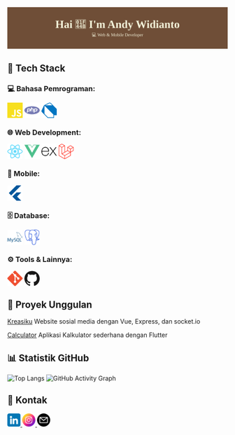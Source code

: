 
<img src="/icons/Iam.svg" />

## 🔧 Tech Stack
### 💻 Bahasa Pemrograman:
<img src="/icons/js.svg" width="35" style="vertical-align:middle;" />
<img src="/icons/php.svg" width="35" style="vertical-align:middle;" />
<img src="/icons/dart.svg" width="35" style="vertical-align:middle;" />

### 🌐 Web Development:
<img src="/icons/react.svg" width="35" style="vertical-align:middle;" />
<img src="/icons/vue.svg" width="35" style="vertical-align:middle;" />
<img src="/icons/ex.svg" width="35" style="vertical-align:middle;" />
<img src="/icons/laravel.svg" width="35" style="vertical-align:middle;" />

### 📱 Mobile:
<img src="/icons/flutter.svg" width="35" style="vertical-align:middle;" />

### 🗄️ Database:
<img src="/icons/mysql.svg" width="35" style="vertical-align:middle;" />
<img src="/icons/psql.svg" width="35" style="vertical-align:middle;" />

### ⚙️ Tools & Lainnya:
<img src="/icons/git.svg" width="35" style="vertical-align:middle;" />
<img src="/icons/github.svg" width="35" style="vertical-align:middle;" />

## 📌 Proyek Unggulan
<a href="https://github.com/AndyWidianto/kreasiku">Kreasiku</a>
Website sosial media dengan Vue, Express, dan socket.io

<a href="https://github.com/AndyWidianto/calculator">Calculator</a>
Aplikasi Kalkulator sederhana dengan Flutter

## 📊 Statistik GitHub
![Top Langs](https://github-readme-stats.vercel.app/api/top-langs/?username=AndyWidianto&layout=compact&theme=tokyonight)
![GitHub Activity Graph](https://github-readme-activity-graph.vercel.app/graph?username=AndyWidianto&theme=tokyo-night)

## 🔗 Kontak
<a href="https://www.linkedin.com/in/andy-widianto-8a9067340/">
    <img src="/icons/linkedin.png" alt="" style="width: 30px;">
</a>
<a href="https://www.instagram.com/andywidiantoo/">
    <img src="/icons/instagram.png" alt="" style="width: 30px;">
</a>
<a href="mailto:andywidianto56@gmail.com">
    <img src="/icons/email.png" alt="" style="width: 30px;">
</a>